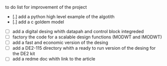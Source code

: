 to do list for improvement of the project
- [.] add a python high level example of the algotith
- [.] add a c goldem model
- [ ] add a digital desing whith datapah and control block integreded
- [ ] factory the code for a scalable design functions (MODWT and IMODWT)
- [ ] add a fast and economic version of the desing
- [ ] add a DE2-115 directory whith a ready to run version of the desing for the DE2 kit
- [ ] add a redme doc whith link to the article
